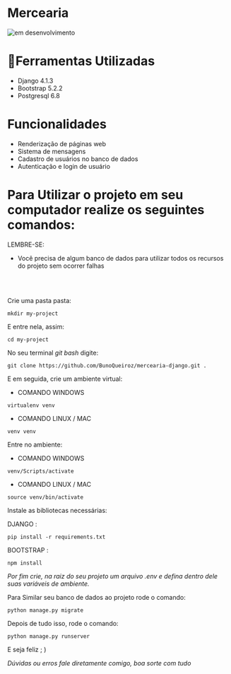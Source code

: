 # Mercearia
![em desenvolvimento](https://img.shields.io/badge/STATUS-EM%20DESENVOLVIMENTO-brightgreen)

# 🔨Ferramentas Utilizadas
* Django 4.1.3
* Bootstrap 5.2.2
* Postgresql 6.8

# Funcionalidades
* Renderização de páginas web
* Sistema de mensagens
* Cadastro de usuários no banco de dados
* Autenticação e login de usuário

# Para Utilizar o projeto em seu computador realize os seguintes comandos:
LEMBRE-SE:
* Você precisa de algum banco de dados para utilizar todos os recursos do projeto sem ocorrer falhas
<br>
<br>

Crie uma pasta pasta:
```
mkdir my-project
```
E entre nela, assim:
```
cd my-project
```

No seu terminal *git bash* digite:
``` 
git clone https://github.com/BunoQueiroz/mercearia-django.git .
```

E em seguida, crie um ambiente virtual:

* COMANDO WINDOWS
```
virtualenv venv
```

* COMANDO LINUX / MAC

```
venv venv
```

Entre no ambiente:

* COMANDO WINDOWS
```
venv/Scripts/activate
```

* COMANDO LINUX / MAC

```
source venv/bin/activate
```

Instale as bibliotecas necessárias:

DJANGO :
```
pip install -r requirements.txt
```

BOOTSTRAP :
```
npm install
```

*Por fim crie, na raiz do seu projeto um arquivo .env e defina dentro dele suas variáveis de ambiente.*

Para Similar seu banco de dados ao projeto rode o comando:

```
python manage.py migrate
```

Depois de tudo isso, rode o comando:

```
python manage.py runserver
```
E seja feliz ; )

*Dúvidas ou  erros fale diretamente comigo, boa sorte com tudo*